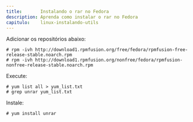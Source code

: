 ```yaml
---
title:       Instalando o rar no Fedora
description: Aprenda como instalar o rar no Fedora
capitulo:    linux-instalando-utils
---
```


Adicionar os repositórios abaixo:

	# rpm -ivh http://download1.rpmfusion.org/free/fedora/rpmfusion-free-release-stable.noarch.rpm
	# rpm -ivh http://download1.rpmfusion.org/nonfree/fedora/rpmfusion-nonfree-release-stable.noarch.rpm

Execute:

	# yum list all > yum_list.txt
	# grep unrar yum_list.txt

Instale:

	# yum install unrar